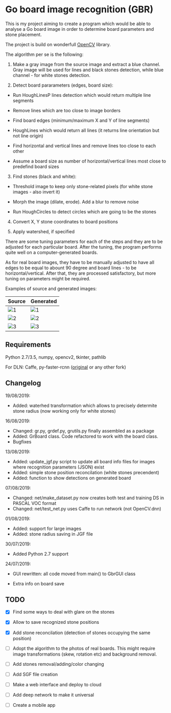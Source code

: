 # Go board image recognition (GBR)

This is my project aiming to create a program which would be able to analyse a Go board image in order to determine board parameters and stone placement.

The project is build on wonderfull [OpenCV](https://opencv.org/) library.

The algorithm per se is the following:

1. Make a gray image from the source image and extract a blue channel. Gray image will be used for lines and black stones detection, while blue channel - for white stones detection.

1. Detect board pararameters (edges, board size):

  * Run HoughLinesP lines detection which would return multiple line segments

  * Remove lines which are too close to image borders

  * Find board edges (minimum/maximum X and Y of line segments)

  * HoughLines which would return all lines (it returns line orientation but not line origin)

  * Find horizontal and vertical lines and remove lines too close to each other

  * Assume a board size as number of horizontal/vertical lines most close to predefind board sizes

3. Find stones (black and white):

  * Threshold image to keep only stone-related pixels (for white stone images - also invert it)

  * Morph the image (dilate, erode). Add a blur to remove noise

  * Run HoughCircles to detect circles which are going to be the stones

4. Convert X, Y stone coordinates to board positions

5. Apply watershed, if specified

There are some tuning parameters for each of the steps and they are to be adjusted for each particular board. After the tuning, the program performs quite well on a computer-generated boards.

As for real board images, they have to be manually adjusted to have all edges to be equal to abount 90 degree and board lines - to be horizontal/vertical. After that, they are processed satisfactory, but more tuning on parameters might be required.

Examples of source and generated images:

| Source | Generated |
| ---    | ---       |
| ![1](../master/img/go_board_1.png) | ![1](../master/img/go_board_1_gen.jpg) |
| ![2](../master/img/go_board_13.png) | ![2](../master/img/go_board_13_gen.png) |
| ![3](../master/img/go_board_8a.png) | ![3](../master/img/go_board_8a_gen.jpg) |


## Requirements

Python 2.7/3.5, numpy, opencv2, tkinter, pathlib

For DLN: Caffe, py-faster-rcnn ([original](https://github.com/rbgirshick/py-faster-rcnn) or any other fork)


## Changelog

19/08/2019:

* Added: waterhed transformation which allows to precisely determite stone radius (now working only for white stones)

16/08/2019:

* Changed: gr.py, grdef.py, grutils.py finally assembled as a package
* Added: GrBoard class. Code refactored to work with the board class.
* Bugfixes


13/08/2019:

* Added: update_jgf.py script to update all board info files for images where recognition parameters (JSON) exist
* Added: simple stone position reconcilation (white stones precendent)
* Added: function to show detections on generated board

07/08/2019:

* Changed: net/make_dataset.py now creates both test and training DS in PASCAL VOC format
* Changed: net/test_net.py uses Caffe to run network (not OpenCV.dnn)

01/08/2019:

* Added: support for large images
* Added: stone radius saving in JGF file

30/07/2019:

* Added Python 2.7 support


24/07/2019:

* GUI rewritten: all code moved from main() to GbrGUI class

* Extra info on board save

## TODO

- [x] Find some ways to deal with glare on the stones

- [x] Allow to save recognized stone positions

- [x] Add stone reconcilation (detection of stones occupying the same position)

- [ ] Adopt the algorithm to the photos of real boards. This might require image transformations (skew, rotation etc) and background removal.

- [ ] Add stones removal/adding/color changing

- [ ] Add SGF file creation

- [ ] Make a web interface and deploy to cloud

- [ ] Add deep network to make it universal

- [ ] Create a mobile app
